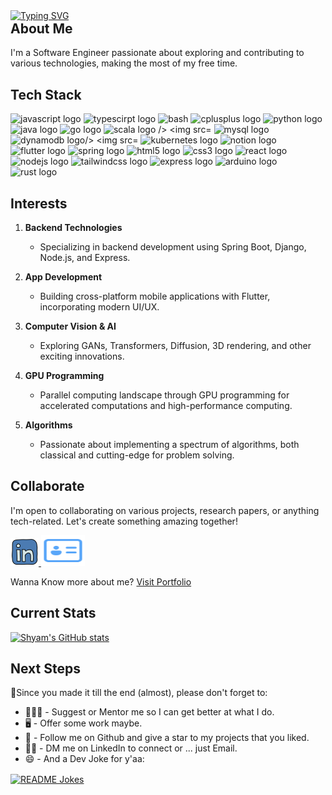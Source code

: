 <a href="https://github.com/geekintouch">
<img src="https://readme-typing-svg.demolab.com?font=Fira+Code&size=30&weight=500&duration=2000&pause=500&multiline=true&repeat=true&width=435&height=100&lines=Hello👋! I'm Shyam Kiran" alt="Typing SVG" />
</a>
<h2 align="left" style="margin-top: 0;">About Me</h2>
<p align="left">I'm a Software Engineer passionate about exploring and contributing to various technologies, making the most of my free time.</p>

<h2 align="left">Tech Stack</h2>
<div align="left">
  <img src="https://cdn.jsdelivr.net/gh/devicons/devicon/icons/javascript/javascript-original.svg" height="40" alt="javascript logo" />
  <img src="https://cdn.jsdelivr.net/gh/devicons/devicon/icons/typescript/typescript-original.svg" height="40" alt="typescirpt logo" />
  <img src="https://cdn.jsdelivr.net/gh/devicons/devicon@latest/icons/bash/bash-original.svg" height="40" alt="bash" />
  <img src="https://cdn.jsdelivr.net/gh/devicons/devicon/icons/cplusplus/cplusplus-original.svg" height="40" alt="cplusplus logo" />
  <img src="https://cdn.jsdelivr.net/gh/devicons/devicon/icons/python/python-original.svg" height="40" alt="python logo" />
  <img src="https://cdn.jsdelivr.net/gh/devicons/devicon/icons/java/java-original.svg" height="40" alt="java logo" />
  <img src="https://cdn.jsdelivr.net/gh/devicons/devicon/icons/go/go-original.svg" height="40" alt="go logo" />
  <img src="https://cdn.jsdelivr.net/gh/devicons/devicon/icons/scala/scala-original.svg" height="40" alt="scala logo />
  <img src="https://cdn.jsdelivr.net/gh/devicons/devicon/icons/git/git-original.svg" height="40" alt="git logo" />
  <img src="https://cdn.jsdelivr.net/gh/devicons/devicon/icons/mysql/mysql-original.svg" height="40" alt="mysql logo" />
  <img src="https://cdn.jsdelivr.net/gh/devicons/devicon/icons/dynamodb/dynamodb-original.svg" height="40" alt="dynamodb logo/>
  <img src="https://cdn.jsdelivr.net/gh/devicons/devicon/icons/docker/docker-original.svg" height="40" alt="docker logo" />
  <img src="https://cdn.jsdelivr.net/gh/devicons/devicon/icons/kubernetes/kubernetes-original.svg" height="40" alt="kubernetes logo" />
  <img src="https://cdn.jsdelivr.net/gh/devicons/devicon/icons/notion/notion-original.svg" height="40" alt="notion logo"/>
  <img src="https://cdn.jsdelivr.net/gh/devicons/devicon/icons/flutter/flutter-original.svg" height="40" alt="flutter logo"/>
  <img src="https://cdn.jsdelivr.net/gh/devicons/devicon/icons/spring/spring-original.svg" height="40" alt="spring logo"/> 
  <img src="https://cdn.jsdelivr.net/gh/devicons/devicon/icons/html5/html5-original.svg" height="40" alt="html5 logo" />
  <img src="https://cdn.jsdelivr.net/gh/devicons/devicon/icons/css3/css3-original.svg" height="40" alt="css3 logo" />
  <img src="https://cdn.jsdelivr.net/gh/devicons/devicon/icons/react/react-original.svg" height="40" alt="react logo" />
  <img src="https://cdn.jsdelivr.net/gh/devicons/devicon/icons/nodejs/nodejs-original.svg" height="40" alt="nodejs logo" />
  <img src="https://cdn.jsdelivr.net/gh/devicons/devicon/icons/tailwindcss/tailwindcss-original.svg" height="40" alt="tailwindcss logo" />
  <img src="https://cdn.jsdelivr.net/gh/devicons/devicon/icons/express/express-original.svg" height="40" alt="express logo" />
  <img src="https://cdn.jsdelivr.net/gh/devicons/devicon/icons/arduino/arduino-plain.svg" height="40" alt="arduino logo"/>
  <img src="https://cdn.jsdelivr.net/gh/devicons/devicon/icons/rust/rust-line.svg" height="40" alt="rust logo"/>         
</div>

<h2 align="left">Interests</h2>

1. **Backend Technologies**
   - Specializing in backend development using Spring Boot, Django, Node.js, and Express.

2. **App Development**
   - Building cross-platform mobile applications with Flutter, incorporating modern UI/UX.
  
3. **Computer Vision & AI**
   - Exploring GANs, Transformers, Diffusion, 3D rendering, and other exciting innovations.

4. **GPU Programming**
   - Parallel computing landscape through GPU programming for accelerated computations and high-performance computing.

5. **Algorithms**
   - Passionate about implementing a spectrum of algorithms, both classical and cutting-edge for problem solving.


<h2 align="left">Collaborate</h2>
  <p>I'm open to collaborating on various projects, research papers, or anything tech-related. Let's create something amazing together!</p>
<a href="https://www.linkedin.com/in/gshyamkiran/" target="_blank">
  <img src="https://github.com/geekintouch/geekintouch/blob/main/Assets/image/Lin.svg" alt="LinkedIn" width="45" height="45" />
</a>
<a href="https://shyam-kiran.vercel.app" target="_blank">
  <img src="https://github.com/geekintouch/geekintouch/blob/main/Assets/image/contact_card.svg" alt="Portfolio" width="70" height="49" />
</a>
<p>Wanna Know more about me? <a href="https://shyam-kiran.vercel.app" target="_blank">Visit Portfolio</a></p>

<h2 align="left">Current Stats</h2>

[![Shyam's GitHub stats](https://github-readme-stats.vercel.app/api?username=geekintouch&show_icons=true&theme=dark)](https://github.com/geekintouch/github-readme-stats)

<h2 align="left">Next Steps</h2>
🐾Since you made it till the end (almost), please don't forget to:


- 👨🏼‍🏫 - Suggest or Mentor me so I can get better at what I do.
- 🖥️ - Offer some work maybe.
- 📣 - Follow me on Github and give a star to my projects that you liked.
- 🤝🏼 - DM me on LinkedIn to connect or ... just Email.
- 😄 - And a Dev Joke for y'aa:


<a href="https://readme-jokes.vercel.app"><img align="center" src="https://readme-jokes.vercel.app/api?bgColor=%23073b4c&textColor=%2306d6a0&aColor=%2306d6a0&borderColor=%2306d6a0" alt="README Jokes"></a>

